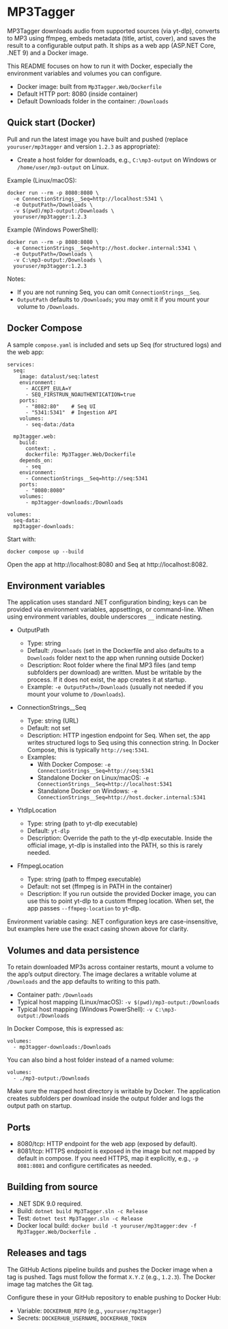 # MP3Tagger

MP3Tagger downloads audio from supported sources (via yt-dlp), converts to MP3 using ffmpeg, embeds metadata (title, artist, cover), and saves the result to a configurable output path. It ships as a web app (ASP.NET Core, .NET 9) and a Docker image.

This README focuses on how to run it with Docker, especially the environment variables and volumes you can configure.

- Docker image: built from `Mp3Tagger.Web/Dockerfile`
- Default HTTP port: 8080 (inside container)
- Default Downloads folder in the container: `/Downloads`

## Quick start (Docker)

Pull and run the latest image you have built and pushed (replace `youruser/mp3tagger` and version `1.2.3` as appropriate):

- Create a host folder for downloads, e.g., `C:\mp3-output` on Windows or `/home/user/mp3-output` on Linux.

Example (Linux/macOS):

```
docker run --rm -p 8080:8080 \
  -e ConnectionStrings__Seq=http://localhost:5341 \
  -e OutputPath=/Downloads \
  -v $(pwd)/mp3-output:/Downloads \
  youruser/mp3tagger:1.2.3
```

Example (Windows PowerShell):

```
docker run --rm -p 8080:8080 \
  -e ConnectionStrings__Seq=http://host.docker.internal:5341 \
  -e OutputPath=/Downloads \
  -v C:\mp3-output:/Downloads \
  youruser/mp3tagger:1.2.3
```

Notes:
- If you are not running Seq, you can omit `ConnectionStrings__Seq`.
- `OutputPath` defaults to `/Downloads`; you may omit it if you mount your volume to `/Downloads`.

## Docker Compose

A sample `compose.yaml` is included and sets up Seq (for structured logs) and the web app:

```
services:
  seq:
    image: datalust/seq:latest
    environment:
      - ACCEPT_EULA=Y
      - SEQ_FIRSTRUN_NOAUTHENTICATION=true
    ports:
      - "8082:80"    # Seq UI
      - "5341:5341"  # Ingestion API
    volumes:
      - seq-data:/data

  mp3tagger.web:
    build:
      context: .
      dockerfile: Mp3Tagger.Web/Dockerfile
    depends_on:
      - seq
    environment:
      - ConnectionStrings__Seq=http://seq:5341
    ports:
      - "8080:8080"
    volumes:
      - mp3tagger-downloads:/Downloads

volumes:
  seq-data:
  mp3tagger-downloads:
```

Start with:

```
docker compose up --build
```

Open the app at http://localhost:8080 and Seq at http://localhost:8082.

## Environment variables

The application uses standard .NET configuration binding; keys can be provided via environment variables, appsettings, or command-line. When using environment variables, double underscores `__` indicate nesting.

- OutputPath
  - Type: string
  - Default: `/Downloads` (set in the Dockerfile and also defaults to a `Downloads` folder next to the app when running outside Docker)
  - Description: Root folder where the final MP3 files (and temp subfolders per download) are written. Must be writable by the process. If it does not exist, the app creates it at startup.
  - Example: `-e OutputPath=/Downloads` (usually not needed if you mount your volume to `/Downloads`).

- ConnectionStrings__Seq
  - Type: string (URL)
  - Default: not set
  - Description: HTTP ingestion endpoint for Seq. When set, the app writes structured logs to Seq using this connection string. In Docker Compose, this is typically `http://seq:5341`.
  - Examples:
    - With Docker Compose: `-e ConnectionStrings__Seq=http://seq:5341`
    - Standalone Docker on Linux/macOS: `-e ConnectionStrings__Seq=http://localhost:5341`
    - Standalone Docker on Windows: `-e ConnectionStrings__Seq=http://host.docker.internal:5341`

- YtdlpLocation
  - Type: string (path to yt-dlp executable)
  - Default: `yt-dlp`
  - Description: Override the path to the yt-dlp executable. Inside the official image, yt-dlp is installed into the PATH, so this is rarely needed.

- FfmpegLocation
  - Type: string (path to ffmpeg executable)
  - Default: not set (ffmpeg is in PATH in the container)
  - Description: If you run outside the provided Docker image, you can use this to point yt-dlp to a custom ffmpeg location. When set, the app passes `--ffmpeg-location` to yt-dlp.

Environment variable casing: .NET configuration keys are case-insensitive, but examples here use the exact casing shown above for clarity.

## Volumes and data persistence

To retain downloaded MP3s across container restarts, mount a volume to the app’s output directory. The image declares a writable volume at `/Downloads` and the app defaults to writing to this path.

- Container path: `/Downloads`
- Typical host mapping (Linux/macOS): `-v $(pwd)/mp3-output:/Downloads`
- Typical host mapping (Windows PowerShell): `-v C:\mp3-output:/Downloads`

In Docker Compose, this is expressed as:

```
volumes:
  - mp3tagger-downloads:/Downloads
```

You can also bind a host folder instead of a named volume:

```
volumes:
  - ./mp3-output:/Downloads
```

Make sure the mapped host directory is writable by Docker. The application creates subfolders per download inside the output folder and logs the output path on startup.

## Ports

- 8080/tcp: HTTP endpoint for the web app (exposed by default).
- 8081/tcp: HTTPS endpoint is exposed in the image but not mapped by default in compose. If you need HTTPS, map it explicitly, e.g., `-p 8081:8081` and configure certificates as needed.

## Building from source

- .NET SDK 9.0 required.
- Build: `dotnet build Mp3Tagger.sln -c Release`
- Test: `dotnet test Mp3Tagger.sln -c Release`
- Docker local build: `docker build -t youruser/mp3tagger:dev -f Mp3Tagger.Web/Dockerfile .`

## Releases and tags

The GitHub Actions pipeline builds and pushes the Docker image when a tag is pushed. Tags must follow the format `X.Y.Z` (e.g., `1.2.3`). The Docker image tag matches the Git tag.

Configure these in your GitHub repository to enable pushing to Docker Hub:
- Variable: `DOCKERHUB_REPO` (e.g., `youruser/mp3tagger`)
- Secrets: `DOCKERHUB_USERNAME`, `DOCKERHUB_TOKEN`

